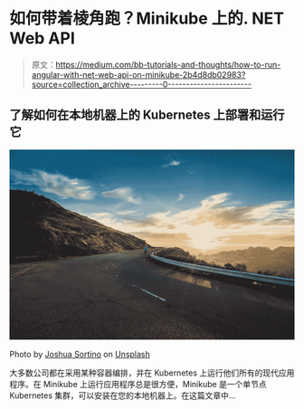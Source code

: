 # 如何带着棱角跑？Minikube 上的. NET Web API

> 原文：<https://medium.com/bb-tutorials-and-thoughts/how-to-run-angular-with-net-web-api-on-minikube-2b4d8db02983?source=collection_archive---------0----------------------->

## 了解如何在本地机器上的 Kubernetes 上部署和运行它

![](img/1c85b6f747846a45e0dd37bb575ddcb2.png)

Photo by [Joshua Sortino](https://unsplash.com/@sortino?utm_source=medium&utm_medium=referral) on [Unsplash](https://unsplash.com?utm_source=medium&utm_medium=referral)

大多数公司都在采用某种容器编排，并在 Kubernetes 上运行他们所有的现代应用程序。在 Minikube 上运行应用程序总是很方便，Minikube 是一个单节点 Kubernetes 集群，可以安装在您的本地机器上。在这篇文章中…